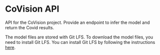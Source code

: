 # CoVision API

API for the CoVision project. Provide an endpoint to infer the model and return the Covid results.

The model files are stored with Git LFS. To download the model files, you need to install Git LFS. You can install Git LFS by following the instructions [here](https://git-lfs.github.com/).